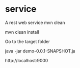 # service
A rest web service
mvn clean

mvn clean install

Go to the target folder

java -jar demo-0.0.1-SNAPSHOT.ja

http://localhost:9000

